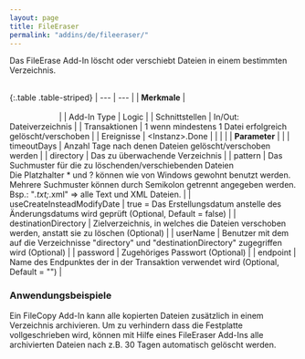 ```yaml
---
layout: page
title: FileEraser
permalink: "addins/de/fileeraser/"
---
```


Das FileErase Add-In löscht oder verschiebt Dateien in einem bestimmten Verzeichnis.<br /><br />

{:.table .table-striped}
| --- | --- |
| __Merkmale__ | &nbsp;&nbsp;&nbsp;&nbsp;&nbsp;&nbsp;&nbsp;&nbsp;&nbsp;&nbsp;&nbsp;&nbsp;&nbsp;&nbsp;&nbsp;&nbsp;&nbsp;&nbsp;&nbsp;&nbsp;&nbsp;&nbsp;&nbsp;&nbsp;&nbsp;&nbsp;&nbsp;&nbsp;&nbsp;&nbsp;&nbsp;&nbsp;&nbsp;&nbsp;&nbsp;&nbsp;&nbsp;&nbsp;&nbsp;&nbsp;&nbsp;&nbsp;&nbsp;&nbsp;&nbsp;&nbsp;&nbsp;&nbsp;&nbsp;&nbsp;&nbsp;&nbsp;&nbsp;&nbsp;&nbsp;&nbsp;&nbsp;&nbsp;&nbsp;&nbsp;&nbsp;&nbsp;&nbsp;&nbsp;&nbsp;&nbsp;&nbsp;&nbsp;&nbsp;&nbsp;&nbsp;&nbsp;&nbsp;&nbsp;&nbsp;&nbsp;&nbsp;&nbsp;&nbsp;&nbsp;&nbsp;&nbsp;&nbsp;&nbsp;&nbsp;&nbsp;&nbsp;&nbsp;&nbsp;&nbsp;&nbsp;&nbsp;&nbsp;&nbsp;&nbsp;&nbsp;&nbsp;&nbsp;&nbsp;&nbsp;&nbsp;&nbsp;&nbsp;&nbsp;&nbsp;&nbsp;&nbsp;&nbsp;&nbsp;&nbsp;&nbsp;&nbsp;&nbsp;&nbsp;&nbsp;&nbsp;&nbsp;&nbsp;&nbsp;&nbsp;&nbsp;&nbsp;&nbsp;&nbsp;&nbsp;&nbsp;&nbsp;&nbsp;&nbsp;&nbsp;&nbsp;&nbsp;&nbsp;&nbsp;&nbsp;&nbsp;&nbsp;&nbsp;&nbsp;&nbsp;&nbsp;&nbsp;&nbsp;&nbsp;&nbsp;&nbsp;&nbsp;&nbsp;&nbsp; |
| Add-In Type | Logic |
| Schnittstellen | In/Out: Dateiverzeichnis |
| Transaktionen | 1 wenn mindestens 1 Datei erfolgreich gelöscht/verschoben |
| Ereignisse | &lt;Instanz&gt;.Done |
| | |
| __Parameter__ | |
| timeoutDays | Anzahl Tage nach denen Dateien gelöscht/verschoben werden |
| directory | Das zu überwachende Verzeichnis |
| pattern | Das Suchmuster für die zu löschenden/verschiebenden Dateien<br />Die Platzhalter * und ? können wie von Windows gewohnt benutzt werden. Mehrere Suchmuster können durch Semikolon getrennt angegeben werden. Bsp.: "*.txt;*.xml" => alle Text und XML Dateien. |
| useCreateInsteadModifyDate | true = Das Erstellungsdatum anstelle des Änderungsdatums wird geprüft (Optional, Default = false) |
| destinationDirectory | Zielverzeichnis, in welches die Dateien verschoben werden, anstatt sie zu löschen (Optional) |
| userName | Benutzer mit dem auf die Verzeichnisse "directory" und "destinationDirectory" zugegriffen wird (Optional) |
| password | Zugehöriges Passwort (Optional) |
| endpoint | Name des Endpunktes der in der Transaktion verwendet wird (Optional, Default = "") |

### Anwendungsbeispiele 

Ein FileCopy Add-In kann alle kopierten Dateien zusätzlich in einem Verzeichnis archivieren. Um zu verhindern dass die Festplatte vollgeschrieben wird, können mit Hilfe eines FileEraser Add-Ins alle archivierten Dateien nach z.B. 30 Tagen automatisch gelöscht werden.
